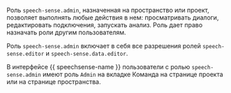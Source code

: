 Роль `speech-sense.admin`, назначенная на пространство или проект, позволяет выполнять любые действия в нем: просматривать диалоги, редактировать подключения, запускать анализ. Роль дает право назначать роли другим пользователям.

Роль `speech-sense.admin` включает в себя все разрешения ролей `speech-sense.editor` и `speech-sense.data.editor`.

В интерфейсе {{ speechsense-name }} пользователи с ролью `speech-sense.admin` имеют роль `Admin` на вкладке Команда на странице проекта или на странице пространства.